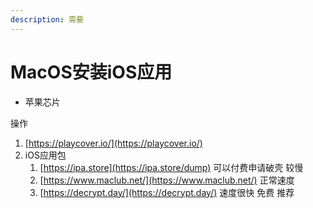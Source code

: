 ```yaml
---
description: 需要
---
```


# MacOS安装iOS应用

* 苹果芯片



操作

1. [https://playcover.io/](https://playcover.io/)
2. iOS应用包
   1. [https://ipa.store](https://ipa.store/dump) 可以付费申请破壳 较慢&#x20;
   2. [https://www.maclub.net/](https://www.maclub.net/) 正常速度
   3. [https://decrypt.day/](https://decrypt.day/) 速度很快 免费 推荐



